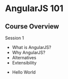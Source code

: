 # AngularJS 101

## Course Overview

Session 1

* What is AngularJS?
* Why AngularJS?
* Alternatives
* Extensibility
- Hello World